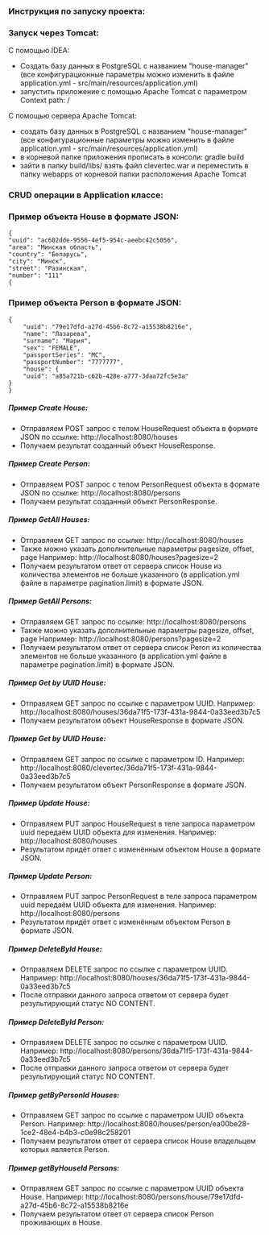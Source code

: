 ### Инструкция по запуску проекта:

### Запуск через Tomcat:

С помощью IDEA:

- Создать базу данных в PostgreSQL с названием "house-manager"
  (все конфигурационные параметры можно изменить в файле application.yml - src/main/resources/application.yml)
- запустить приложение с помощью Apache Tomcat с параметром Context path: /

С помощью сервера Apache Tomcat:

- создать базу данных в PostgreSQL с названием "house-manager"
  (все конфигурационные параметры можно изменить в файле application.yml - src/main/resources/application.yml)
- в корневой папке приложения прописать в консоли: gradle build
- зайти в папку build/libs/ взять файл clevertec.war и переместить в папку webapps от корневой папки расположения Apache
  Tomcat

### CRUD операции в Application классе:

### Пример объекта House в формате JSON:

    {
    "uuid": "ac602dde-9556-4ef5-954c-aeebc42c5056",
    "area": "Минская область",
    "country": "Беларусь",
    "city": "Минск",
    "street": "Разинская",
    "number": "111"
    {

### Пример объекта Person в формате JSON:

    {
        "uuid": "79e17dfd-a27d-45b6-8c72-a15538b8216e",
        "name": "Лазарева",
        "surname": "Мария",
        "sex": "FEMALE",
        "passportSeries": "MC",
        "passportNumber": "7777777",
        "house": {
        "uuid": "a85a721b-c62b-428e-a777-3daa72fc5e3a"
    }
    }

##### Пример Create House:

- Отправляем POST запрос с телом HouseRequest объекта в формате JSON по ссылке: http://localhost:8080/houses
- Получаем результат созданный объект HouseResponse.

##### Пример Create Person:

- Отправляем POST запрос с телом PersonRequest объекта в формате JSON по ссылке: http://localhost:8080/persons
- Получаем результат созданный объект PersonResponse.

##### Пример GetAll Houses:

- Отправляем GET запрос по ссылке: http://localhost:8080/houses
- Также можно указать дополнительные параметры pagesize, offset, page
  Например: http://localhost:8080/houses?pagesize=2
- Получаем результатом ответ от сервера список House из количества элементов не больше указанного (в application.yml
  файле в параметре pagination.limit) в формате JSON.

##### Пример GetAll Persons:

- Отправляем GET запрос по ссылке: http://localhost:8080/persons
- Также можно указать дополнительные параметры pagesize, offset, page
  Например: http://localhost:8080/persons?pagesize=2
- Получаем результатом ответ от сервера список Peron из количества элементов не больше указанного (в application.yml
  файле в параметре pagination.limit) в формате JSON.

##### Пример Get by UUID House:

- Отправляем GET запрос по ссылке с параметром UUID.
  Например: http://localhost:8080/houses/36da71f5-173f-431a-9844-0a33eed3b7c5
- Получаем результатом объект HouseResponse в формате JSON.

##### Пример Get by UUID House:

- Отправляем GET запрос по ссылке с параметром ID.
  Например: http://localhost:8080/clevertec/36da71f5-173f-431a-9844-0a33eed3b7c5
- Получаем результатом объект PersonResponse в формате JSON.

##### Пример Update House:

- Отправляем PUT запрос HouseRequest в теле запроса параметром uuid передаём UUID объекта для изменения.
  Например: http://localhost:8080/houses
- Результатом придёт ответ с изменённым объектом House в формате JSON.

##### Пример Update Person:

- Отправляем PUT запрос PersonRequest в теле запроса параметром uuid передаём UUID объекта для изменения.
  Например: http://localhost:8080/persons
- Результатом придёт ответ с изменённым объектом Person в формате JSON.

##### Пример DeleteById House:

- Отправляем DELETE запрос по ссылке с параметром UUID.
  Например: http://localhost:8080/houses/36da71f5-173f-431a-9844-0a33eed3b7c5
- После отправки данного запроса ответом от сервера будет результирующий статус NO CONTENT.

##### Пример DeleteById Person:

- Отправляем DELETE запрос по ссылке с параметром UUID.
  Например: http://localhost:8080/persons/36da71f5-173f-431a-9844-0a33eed3b7c5
- После отправки данного запроса ответом от сервера будет результирующий статус NO CONTENT.

##### Пример getByPersonId Houses:

- Отправляем GET запрос по ссылке с параметром UUID объекта Person.
  Например: http://localhost:8080/houses/person/ea00be28-1ce2-48e4-b4b3-c0e98c258201
- Получаем результатом ответ от сервера список House владельцем которых является Person.

##### Пример getByHouseId Persons:

- Отправляем GET запрос по ссылке с параметром UUID объекта House.
  Например: http://localhost:8080/persons/house/79e17dfd-a27d-45b6-8c72-a15538b8216e
- Получаем результатом ответ от сервера список Person проживающих в House.